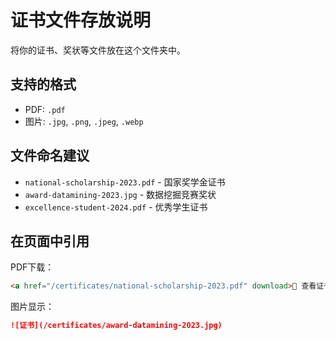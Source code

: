 # 证书文件存放说明

将你的证书、奖状等文件放在这个文件夹中。

## 支持的格式

- PDF: `.pdf`
- 图片: `.jpg`, `.png`, `.jpeg`, `.webp`

## 文件命名建议

- `national-scholarship-2023.pdf` - 国家奖学金证书
- `award-datamining-2023.jpg` - 数据挖掘竞赛奖状
- `excellence-student-2024.pdf` - 优秀学生证书

## 在页面中引用

PDF下载：
```markdown
<a href="/certificates/national-scholarship-2023.pdf" download>📄 查看证书</a>
```

图片显示：
```markdown
![证书](/certificates/award-datamining-2023.jpg)
```

